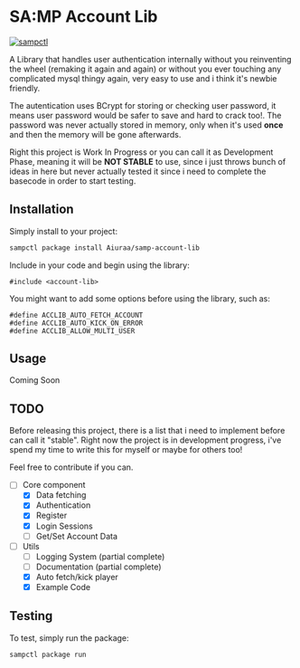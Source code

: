 # SA:MP Account Lib

[![sampctl](https://img.shields.io/badge/sampctl-samp--account--lib-2f2f2f.svg?style=for-the-badge)](https://github.com/Aiuraa/samp-account-lib)

A Library that handles user authentication internally without you reinventing the wheel (remaking it again and again) or without you ever touching any complicated mysql thingy again, very easy to use and i think it's newbie friendly.

The autentication uses BCrypt for storing or checking user password, it means user password would be safer to save and hard to crack too!. The password was never actually stored in memory, only when it's used **once** and then the memory will be gone afterwards.

Right this project is Work In Progress or you can call it as Development Phase, meaning it will be **NOT STABLE** to use, since i just throws bunch of ideas in here but never actually tested it since i need to complete the basecode in order to start testing.

## Installation

Simply install to your project:

```bash
sampctl package install Aiuraa/samp-account-lib
```

Include in your code and begin using the library:

```pawn
#include <account-lib>
```

You might want to add some options before using the library, such as:
```pawn
#define ACCLIB_AUTO_FETCH_ACCOUNT
#define ACCLIB_AUTO_KICK_ON_ERROR
#define ACCLIB_ALLOW_MULTI_USER
```

## Usage

<!--
Write your code documentation or examples here. If your library is documented in
the source code, direct users there. If not, list your API and describe it well
in this section. If your library is passive and has no API, simply omit this
section.
-->

Coming Soon

## TODO

Before releasing this project, there is a list that i need to implement before can call it "stable".
Right now the project is in development progress, i've spend my time to write this for myself or maybe for others too!

Feel free to contribute if you can.

- [ ] Core component
  - [x] Data fetching
  - [x] Authentication
  - [x] Register
  - [x] Login Sessions
  - [ ] Get/Set Account Data

- [ ] Utils 
  - [ ] Logging System (partial complete)
  - [ ] Documentation (partial complete)
  - [x] Auto fetch/kick player
  - [x] Example Code

## Testing

<!--
Depending on whether your package is tested via in-game "demo tests" or
y_testing unit-tests, you should indicate to readers what to expect below here.
-->

To test, simply run the package:

```bash
sampctl package run
```

